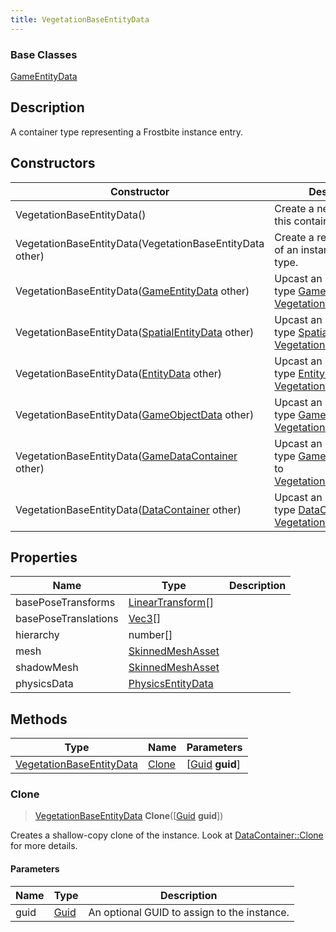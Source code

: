 ```yaml
---
title: VegetationBaseEntityData
---
```

### Base Classes

[GameEntityData](GameEntityData)

## Description

A container type representing a Frostbite instance entry.

## Constructors

| Constructor                                                                         | Description                                                                                                                             |
| ----------------------------------------------------------------------------------- | --------------------------------------------------------------------------------------------------------------------------------------- |
| VegetationBaseEntityData()                                                          | Create a new instance of this container type.                                                                                           |
| VegetationBaseEntityData(VegetationBaseEntityData other)                            | Create a reference copy of an instance of the same type.                                                                                |
| VegetationBaseEntityData([GameEntityData](GameEntityData) other)                    | Upcast an instance of type [GameEntityData](GameEntityData) to [VegetationBaseEntityData](VegetationBaseEntityData).                    |
| VegetationBaseEntityData([SpatialEntityData](SpatialEntityData) other)              | Upcast an instance of type [SpatialEntityData](SpatialEntityData) to [VegetationBaseEntityData](VegetationBaseEntityData).              |
| VegetationBaseEntityData([EntityData](EntityData) other)                            | Upcast an instance of type [EntityData](EntityData) to [VegetationBaseEntityData](VegetationBaseEntityData).                            |
| VegetationBaseEntityData([GameObjectData](GameObjectData) other)                    | Upcast an instance of type [GameObjectData](GameObjectData) to [VegetationBaseEntityData](VegetationBaseEntityData).                    |
| VegetationBaseEntityData([GameDataContainer](GameDataContainer) other)              | Upcast an instance of type [GameDataContainer](GameDataContainer) to [VegetationBaseEntityData](VegetationBaseEntityData).              |
| VegetationBaseEntityData([DataContainer](/vext/ref/shared/class/datacontainer) other) | Upcast an instance of type [DataContainer](/vext/ref/shared/class/datacontainer) to [VegetationBaseEntityData](VegetationBaseEntityData). |

## Properties

| Name                 | Type                                                        | Description |
| -------------------- | ----------------------------------------------------------- | ----------- |
| basePoseTransforms   | [LinearTransform](/vext/ref/shared/class/lineartransform)\[\] |             |
| basePoseTranslations | [Vec3](/vext/ref/shared/class/vec3)\[\]                       |             |
| hierarchy            | number\[\]                                                  |             |
| mesh                 | [SkinnedMeshAsset](SkinnedMeshAsset)                        |             |
| shadowMesh           | [SkinnedMeshAsset](SkinnedMeshAsset)                        |             |
| physicsData          | [PhysicsEntityData](PhysicsEntityData)                      |             |

## Methods

| Type                                                 | Name            | Parameters                                     |
| ---------------------------------------------------- | --------------- | ---------------------------------------------- |
| [VegetationBaseEntityData](VegetationBaseEntityData) | [Clone](#clone) | \[[Guid](/vext/ref/shared/class/guid) **guid**\] |

### Clone

> [VegetationBaseEntityData](VegetationBaseEntityData) **Clone**(\[[Guid](/vext/ref/shared/class/guid) **guid**\])

Creates a shallow-copy clone of the instance. Look at [DataContainer::Clone](/vext/ref/shared/class/datacontainer#clone) for more details.

#### Parameters

| Name | Type         | Description                                 |
| ---- | ------------ | ------------------------------------------- |
| guid | [Guid](Guid) | An optional GUID to assign to the instance. |
